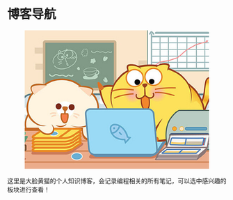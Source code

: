# 博客导航

<div align="left">

<figure><img src=".gitbook/assets/111d.jpg" alt=""><figcaption></figcaption></figure>

</div>

这里是大脸黄猫的个人知识博客，会记录编程相关的所有笔记，可以选中感兴趣的板块进行查看！
